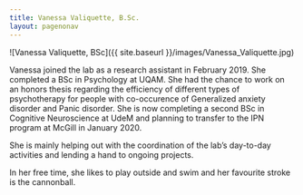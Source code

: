 ```yaml
---
title: Vanessa Valiquette, B.Sc.
layout: pagenonav
---
```

![Vanessa Valiquette, BSc]({{ site.baseurl }}/images/Vanessa_Valiquette.jpg)

Vanessa joined the lab as a research assistant in February 2019. She completed a BSc in Psychology at UQAM. She had the chance to work on an honors thesis regarding the efficiency of different types of psychotherapy for people with co-occurence of Generalized anxiety disorder and Panic disorder. She is now completing a second BSc in Cognitive Neuroscience at UdeM and planning to transfer to the IPN program at McGill in January 2020. 

She is mainly helping out with the coordination of the lab’s day-to-day activities and lending a hand to ongoing projects.

In her free time, she likes to play outside and swim and her favourite stroke is the cannonball.  


